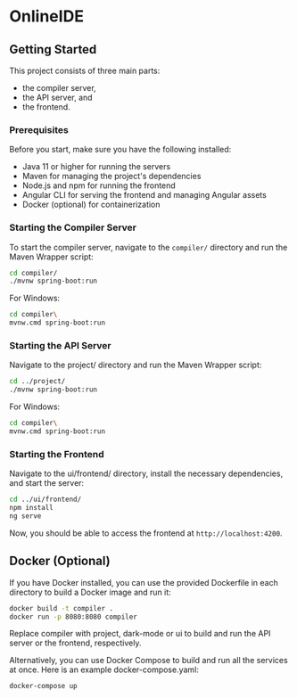 # OnlineIDE

## Getting Started

This project consists of three main parts: 
* the compiler server,
* the API server, and 
* the frontend.

### Prerequisites

Before you start, make sure you have the following installed:

- Java 11 or higher for running the servers
- Maven for managing the project's dependencies
- Node.js and npm for running the frontend
- Angular CLI for serving the frontend and managing Angular assets
- Docker (optional) for containerization

### Starting the Compiler Server

To start the compiler server, navigate to the `compiler/` directory and run the Maven Wrapper script:

```sh
cd compiler/
./mvnw spring-boot:run
```

For Windows:
```sh
cd compiler\
mvnw.cmd spring-boot:run
```

### Starting the API Server
Navigate to the project/ directory and run the Maven Wrapper script:
```sh
cd ../project/
./mvnw spring-boot:run
```

For Windows:
```sh
cd compiler\
mvnw.cmd spring-boot:run
```

### Starting the Frontend
Navigate to the ui/frontend/ directory, install the necessary dependencies, and start the server:
```sh
cd ../ui/frontend/
npm install
ng serve
```

Now, you should be able to access the frontend at `http://localhost:4200`.

## Docker (Optional)
If you have Docker installed, you can use the provided Dockerfile in each directory to build a Docker image and run it:
```sh
docker build -t compiler .
docker run -p 8080:8080 compiler
```

Replace compiler with project, dark-mode or ui to build and run the API server or the frontend, respectively.

Alternatively, you can use Docker Compose to build and run all the services at once. Here is an example docker-compose.yaml:
```sh
docker-compose up
```
